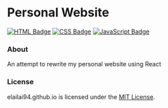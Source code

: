 # Personal Website
[![HTML Badge](http://forthebadge.com/images/badges/uses-html.svg)](http://forthebadge.com)
[![CSS Badge](http://forthebadge.com/images/badges/uses-css.svg)](http://forthebadge.com)
[![JavaScript Badge](http://forthebadge.com/images/badges/uses-js.svg)](http://forthebadge.com)

### About
An attempt to rewrite my personal website using React

### License
elailai94.github.io is licensed under the [MIT License](https://github.com/elailai94/elailai94.github.io/blob/master/LICENSE.md).